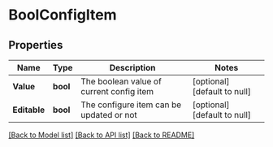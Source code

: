 # BoolConfigItem

## Properties
Name | Type | Description | Notes
------------ | ------------- | ------------- | -------------
**Value** | **bool** | The boolean value of current config item | [optional] [default to null]
**Editable** | **bool** | The configure item can be updated or not | [optional] [default to null]

[[Back to Model list]](../README.md#documentation-for-models) [[Back to API list]](../README.md#documentation-for-api-endpoints) [[Back to README]](../README.md)

